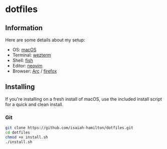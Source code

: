 # dotfiles

## Information

Here are some details about my setup:

- OS: [macOS](https://www.apple.com/macos/sonoma)
- Terminal: [wezterm](https://github.com/wez/wezterm)
- Shell: [fish](fishshell.com)
- Editor: [neovim](https://github.com/neovim/neovim)
- Browser: [Arc](https://arc.net) / [firefox](https://www.mozilla.org/en-US/firefox)

## Installing

If you're installing on a fresh install of macOS, use the included install script for a quick and clean install.

### Git

```bash
git clone https://github.com/isaiah-hamilton/dotfiles.git
cd dotfiles
chmod +x install.sh
./install.sh
```
